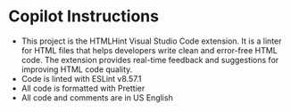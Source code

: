# Copilot Instructions

- This project is the HTMLHint Visual Studio Code extension. It is a linter for HTML files that helps developers write clean and error-free HTML code. The extension provides real-time feedback and suggestions for improving HTML code quality.
- Code is linted with ESLint v8.57.1
- All code is formatted with Prettier
- All code and comments are in US English
